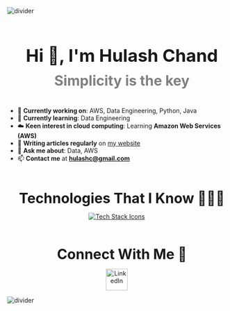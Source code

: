 <!--horizontal divider (gradient)-->
<img src="https://user-images.githubusercontent.com/73097560/115834477-dbab4500-a447-11eb-908a-139a6edaec5c.gif" alt="divider"/>

<!--h1 without bottom border-->
<div id="user-content-toc">
  <ul align="center">
    <summary><h1 style="display: inline-block; font-size: 2.5rem; margin-bottom: 0;">Hi 👋, I'm Hulash Chand</h1></summary>
  </ul>
</div>

<!--h2 without bottom border-->
<div id="user-content-toc">
  <ul align="center">
    <summary><h2 style="display: inline-block; font-size: 2rem; color: #808080; margin-top: 0;">Simplicity is the key</h2></summary>
  </ul>
</div>

<!-- Intro Section Start -->
- 🔭 **Currently working on**: AWS, Data Engineering, Python, Java  
- 🌱 **Currently learning**: Data Engineering  
- ☁️ **Keen interest in cloud computing**: Learning **Amazon Web Services (AWS)**  
- 📝 **Writing articles regularly** on [my website](https://www.hulashchand.com/)  
- 💬 **Ask me about**: Data, AWS  
- 📫 **Contact me** at **hulashc@gmail.com**  
<!-- Intro Section End -->

<!-- Technologies That I Know Section Start -->
<div id="user-content-toc">
  <ul align="center">
    <summary><h2 style="display: inline-block; font-size: 2rem; margin-bottom: 0;">Technologies That I Know 👨🏻‍💻</h2></summary>
  </ul>
</div>

<!-- Tech Stack Icons -->
<p align="center">
  <a href="https://skillicons.dev">
    <img src="https://skillicons.dev/icons?i=git,aws,cpp,css,discord,docker,postgres,prisma,pug,dynamodb,express,figma,firebase,redis,github,html,java,js,linux,md,materialui,nginx,mongodb,mysql,nextjs,nodejs,postman,py,react,redux,tailwind,ts,vscode,kubernetes&perline=14" alt="Tech Stack Icons" />
  </a>
</p>
<!-- Technologies Section End -->

<!-- Connect With Me Section Start -->
<div id="user-content-toc">
  <ul align="center">
    <summary><h2 style="display: inline-block; font-size: 2rem; margin-bottom: 0;">Connect With Me 🤝</h2></summary>
  </ul>
</div>

<!-- Social Icons -->
<p align="center">
<a href="https://www.linkedin.com/in/hulashchand" target="_blank">
  <img align="center" src="https://user-images.githubusercontent.com/88904952/234979284-68c11d7f-1acc-4f0c-ac78-044e1037d7b0.png" alt="LinkedIn" height="50" width="50" />
</a>
</p>
<!-- Connect Section End -->

<!--horizontal divider (gradient)-->
<img src="https://user-images.githubusercontent.com/73097560/115834477-dbab4500-a447-11eb-908a-139a6edaec5c.gif" alt="divider"/>
